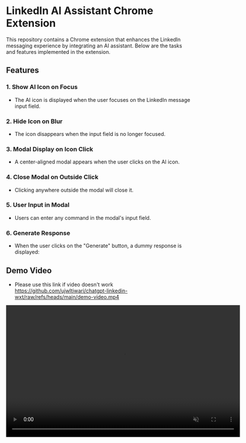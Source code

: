 # LinkedIn AI Assistant Chrome Extension

This repository contains a Chrome extension that enhances the LinkedIn messaging experience by integrating an AI assistant. Below are the tasks and features implemented in the extension.

## Features

### 1. Show AI Icon on Focus

- The AI icon is displayed when the user focuses on the LinkedIn message input field.

### 2. Hide Icon on Blur

- The icon disappears when the input field is no longer focused.

### 3. Modal Display on Icon Click

- A center-aligned modal appears when the user clicks on the AI icon.

### 4. Close Modal on Outside Click

- Clicking anywhere outside the modal will close it.

### 5. User Input in Modal

- Users can enter any command in the modal's input field.

### 6. Generate Response

- When the user clicks on the "Generate" button, a dummy response is displayed:

## Demo Video

- Please use this link if video doesn't work
  https://github.com/ujwltiwari/chatgpt-linkedin-wxt/raw/refs/heads/main/demo-video.mp4

<video width="640" height="360" controls autoplay muted>
<source src="https://github.com/ujwltiwari/chatgpt-linkedin-wxt/raw/refs/heads/main/demo-video.mp4" type="video/mp4">
</video>

